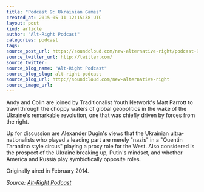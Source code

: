 ```yaml
---
title: "Podcast 9: Ukrainian Games"
created_at: 2015-05-11 12:15:38 UTC
layout: post
kind: article
author: "Alt-Right Podcast"
categories: podcast
tags: 
source_post_url: https://soundcloud.com/new-alternative-right/podcast-9-ukrainian-games
source_twitter_url: http://twitter.com/
source_twitter: 
source_blog_name: "Alt-Right Podcast"
source_blog_slug: alt-right-podcast
source_blog_url: http://soundcloud.com/new-alternative-right
source_image_url: 
---
```

Andy and Colin are joined by Traditionalist Youth Network's Matt Parrott to trawl through the choppy waters of global geopolitics in the wake of the Ukraine's remarkable revolution, one that was chiefly driven by forces from the right. 

Up for discussion are Alexander Dugin's views that the Ukrainian ultra-nationalists who played a leading part are merely "nazis" in a "Quentin Tarantino style circus" playing a proxy role for the West. Also considered is the prospect of the Ukraine breaking up, Putin's mindset, and whether America and Russia play symbiotically opposite roles. 

Originally aired in February 2014.<div class="">
    <i>Source: <a href="http://soundcloud.com/new-alternative-right">Alt-Right Podcast</a></i>
</div>
